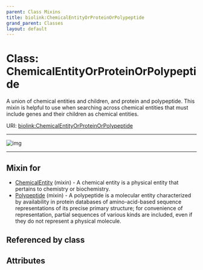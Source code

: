 ```yaml
---
parent: Class Mixins
title: biolink:ChemicalEntityOrProteinOrPolypeptide
grand_parent: Classes
layout: default
---
```


# Class: ChemicalEntityOrProteinOrPolypeptide


A union of chemical entities and children, and protein and polypeptide. This mixin is helpful to use when searching across chemical entities that must include genes and their children as chemical entities.

URI: [biolink:ChemicalEntityOrProteinOrPolypeptide](https://w3id.org/biolink/ChemicalEntityOrProteinOrPolypeptide)


---

![img](https://yuml.me/diagram/nofunky;dir:TB/class/[Polypeptide]uses%20-.-%3E[ChemicalEntityOrProteinOrPolypeptide],[ChemicalEntity]uses%20-.-%3E[ChemicalEntityOrProteinOrPolypeptide],[Polypeptide],[ChemicalEntity])

---


## Mixin for

 * [ChemicalEntity](ChemicalEntity.md) (mixin)  - A chemical entity is a physical entity that pertains to chemistry or biochemistry.
 * [Polypeptide](Polypeptide.md) (mixin)  - A polypeptide is a molecular entity characterized by availability in protein databases of amino-acid-based sequence representations of its precise primary structure; for convenience of representation, partial sequences of various kinds are included, even if they do not represent a physical molecule.

## Referenced by class


## Attributes

